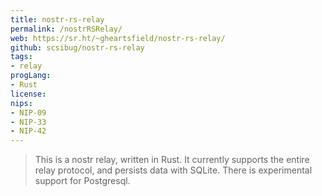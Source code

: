 ```yaml
---
title: nostr-rs-relay
permalink: /nostrRSRelay/
web: https://sr.ht/~gheartsfield/nostr-rs-relay/
github: scsibug/nostr-rs-relay
tags:
- relay
progLang:
- Rust 
license:
nips: 
- NIP-09
- NIP-33
- NIP-42 
---
```


> This is a nostr relay, written in Rust. It currently supports the entire relay protocol, and persists data with SQLite. There is experimental support for Postgresql.